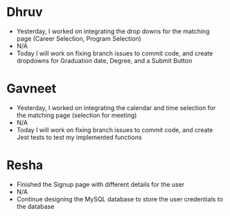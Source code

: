 # Dhruv

- Yesterday, I worked on integrating the drop downs for the matching page (Career Selection, Program Selection)
- N/A
- Today I will work on fixing branch issues to commit code, and create dropdowns for Graduation date, Degree, and a Submit Button

# Gavneet

- Yesterday, I worked on integrating the calendar and time selection for the matching page (selection for meeting)
- N/A
- Today I will work on fixing branch issues to commit code, and create Jest tests to test my implemented functions

# Resha

- Finished the Signup page with different details for the user
- N/A
- Continue designing the MySQL database to store the user credentials to the database
